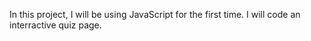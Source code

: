 In this project, I will be using JavaScript for the first time.
I will code an interractive quiz page.
